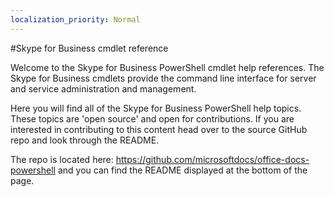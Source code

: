 ```yaml
---
localization_priority: Normal
---
```


#Skype for Business cmdlet reference

Welcome to the Skype for Business PowerShell cmdlet help references. The Skype for Business cmdlets provide the command line interface for server and service administration and management.

Here you will find all of the Skype for Business PowerShell help topics. These topics are 'open source' and open for contributions. If you are interested in contributing to this content head over to the source GitHub repo and look through the README. 

The repo is located here: https://github.com/microsoftdocs/office-docs-powershell and you can find the README displayed at the bottom of the page.